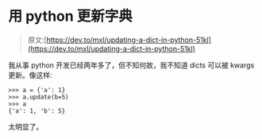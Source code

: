 # 用 python 更新字典

> 原文:[https://dev.to/mxl/updating-a-dict-in-python-51kl](https://dev.to/mxl/updating-a-dict-in-python-51kl)

我从事 python 开发已经两年多了，但不知何故，我不知道 dicts 可以被 kwargs 更新。像这样:

```
>>> a = {'a': 1}
>>> a.update(b=5)
>>> a
{'a': 1, 'b': 5} 
```

太明显了。